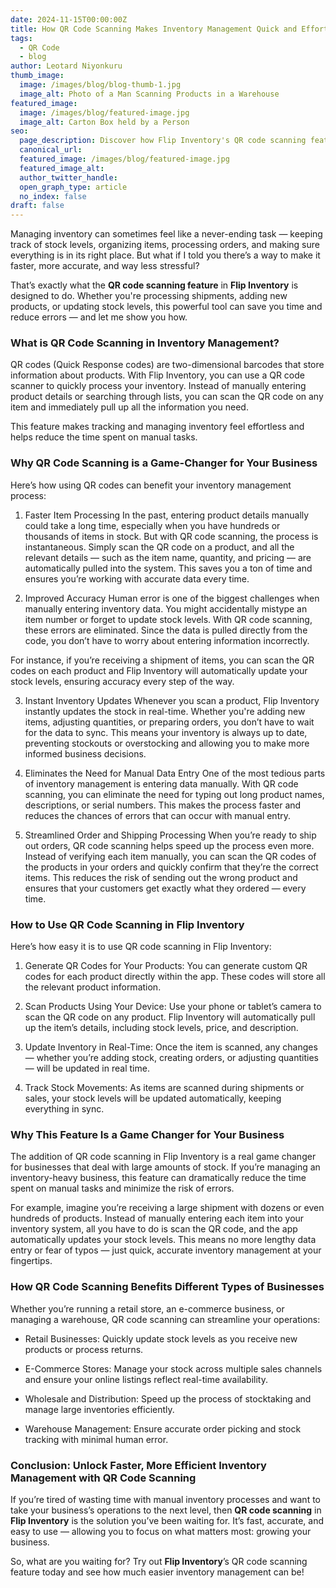 ```yaml
---
date: 2024-11-15T00:00:00Z
title: How QR Code Scanning Makes Inventory Management Quick and Effortless
tags:
  - QR Code
  - blog
author: Leotard Niyonkuru
thumb_image:
  image: /images/blog/blog-thumb-1.jpg
  image_alt: Photo of a Man Scanning Products in a Warehouse
featured_image:
  image: /images/blog/featured-image.jpg
  image_alt: Carton Box held by a Person
seo:
  page_description: Discover how Flip Inventory's QR code scanning feature helps you streamline your inventory management, saving time and improving accuracy.
  canonical_url:
  featured_image: /images/blog/featured-image.jpg
  featured_image_alt:
  author_twitter_handle:
  open_graph_type: article
  no_index: false
draft: false
---
```


Managing inventory can sometimes feel like a never-ending task — keeping track of stock levels, organizing items, processing orders, and making sure everything is in its right place. But what if I told you there’s a way to make it faster, more accurate, and way less stressful?

That’s exactly what the **QR code scanning feature** in **Flip Inventory** is designed to do. Whether you're processing shipments, adding new products, or updating stock levels, this powerful tool can save you time and reduce errors — and let me show you how.

### What is QR Code Scanning in Inventory Management?

QR codes (Quick Response codes) are two-dimensional barcodes that store information about products. With Flip Inventory, you can use a QR code scanner to quickly process your inventory. Instead of manually entering product details or searching through lists, you can scan the QR code on any item and immediately pull up all the information you need.

This feature makes tracking and managing inventory feel effortless and helps reduce the time spent on manual tasks.

### Why QR Code Scanning is a Game-Changer for Your Business

Here’s how using QR codes can benefit your inventory management process:

1. Faster Item Processing
In the past, entering product details manually could take a long time, especially when you have hundreds or thousands of items in stock. But with QR code scanning, the process is instantaneous. Simply scan the QR code on a product, and all the relevant details — such as the item name, quantity, and pricing — are automatically pulled into the system. This saves you a ton of time and ensures you’re working with accurate data every time.

2. Improved Accuracy
Human error is one of the biggest challenges when manually entering inventory data. You might accidentally mistype an item number or forget to update stock levels. With QR code scanning, these errors are eliminated. Since the data is pulled directly from the code, you don’t have to worry about entering information incorrectly.

For instance, if you’re receiving a shipment of items, you can scan the QR codes on each product and Flip Inventory will automatically update your stock levels, ensuring accuracy every step of the way.

3. Instant Inventory Updates
Whenever you scan a product, Flip Inventory instantly updates the stock in real-time. Whether you're adding new items, adjusting quantities, or preparing orders, you don’t have to wait for the data to sync. This means your inventory is always up to date, preventing stockouts or overstocking and allowing you to make more informed business decisions.

4. Eliminates the Need for Manual Data Entry
One of the most tedious parts of inventory management is entering data manually. With QR code scanning, you can eliminate the need for typing out long product names, descriptions, or serial numbers. This makes the process faster and reduces the chances of errors that can occur with manual entry.

5. Streamlined Order and Shipping Processing
When you’re ready to ship out orders, QR code scanning helps speed up the process even more. Instead of verifying each item manually, you can scan the QR codes of the products in your orders and quickly confirm that they’re the correct items. This reduces the risk of sending out the wrong product and ensures that your customers get exactly what they ordered — every time.

### How to Use QR Code Scanning in Flip Inventory

Here’s how easy it is to use QR code scanning in Flip Inventory:

1) Generate QR Codes for Your Products: You can generate custom QR codes for each product directly within the app. These codes will store all the relevant product information.

2) Scan Products Using Your Device: Use your phone or tablet’s camera to scan the QR code on any product. Flip Inventory will automatically pull up the item’s details, including stock levels, price, and description.

3) Update Inventory in Real-Time: Once the item is scanned, any changes — whether you’re adding stock, creating orders, or adjusting quantities — will be updated in real time.

4) Track Stock Movements: As items are scanned during shipments or sales, your stock levels will be updated automatically, keeping everything in sync.

### Why This Feature Is a Game Changer for Your Business

The addition of QR code scanning in Flip Inventory is a real game changer for businesses that deal with large amounts of stock. If you’re managing an inventory-heavy business, this feature can dramatically reduce the time spent on manual tasks and minimize the risk of errors.

For example, imagine you’re receiving a large shipment with dozens or even hundreds of products. Instead of manually entering each item into your inventory system, all you have to do is scan the QR code, and the app automatically updates your stock levels. This means no more lengthy data entry or fear of typos — just quick, accurate inventory management at your fingertips.

### How QR Code Scanning Benefits Different Types of Businesses

Whether you’re running a retail store, an e-commerce business, or managing a warehouse, QR code scanning can streamline your operations:

* Retail Businesses: Quickly update stock levels as you receive new products or process returns.

* E-Commerce Stores: Manage your stock across multiple sales channels and ensure your online listings reflect real-time availability.

* Wholesale and Distribution: Speed up the process of stocktaking and manage large inventories efficiently.

* Warehouse Management: Ensure accurate order picking and stock tracking with minimal human error.

### Conclusion: Unlock Faster, More Efficient Inventory Management with QR Code Scanning

If you’re tired of wasting time with manual inventory processes and want to take your business’s operations to the next level, then **QR code scanning** in **Flip Inventory** is the solution you’ve been waiting for. It’s fast, accurate, and easy to use — allowing you to focus on what matters most: growing your business.

So, what are you waiting for? Try out **Flip Inventory**’s QR code scanning feature today and see how much easier inventory management can be!